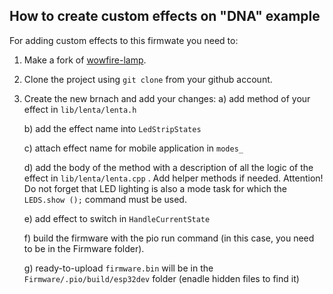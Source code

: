 ## How to create custom effects on "DNA" example

For adding custom effects to this firmwate you need to:
1. Make a fork of [wowfire-lamp](https://github.com/2SmartCloud/2smart-cloud-esp32-wowfire-lamp).
  
2. Clone the project using ```git clone``` from your github account.
   
3. Create the new brnach and add your changes:
   a) add method of your effect in `lib/lenta/lenta.h`
   
   b) add the effect name into `LedStripStates`
   
   c) attach effect name for mobile application in `modes_`
   
   d) add the body of the method with a description of all the logic of the effect in `lib/lenta/lenta.cpp` . Add helper methods if needed.
      Attention! Do not forget that LED lighting is also a mode task for which the `LEDS.show ();` command must be used.
      
   e) add effect to switch in `HandleCurrentState`
   
   f) build the firmware with the pio run command (in this case, you need to be in the Firmware folder).
     
   g) ready-to-upload `firmware.bin` will be in the `Firmware/.pio/build/esp32dev` folder (enadle hidden files to find it)
   
   
  







